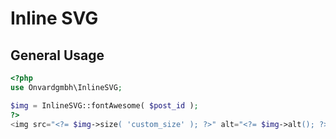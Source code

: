 # Inline SVG

## General Usage
```php
<?php
use Onvardgmbh\InlineSVG;

$img = InlineSVG::fontAwesome( $post_id );
?>
<img src="<?= $img->size( 'custom_size' ); ?>" alt="<?= $img->alt(); ?>">
```

